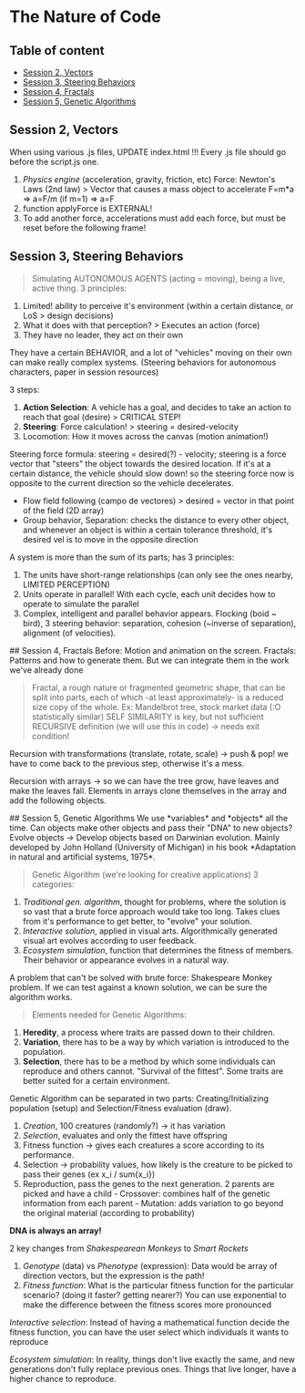 # The Nature of Code

## Table of content
- [Session 2, Vectors](#session2)
- [Session 3, Steering Behaviors](#id-session3)
- [Session 4, Fractals](#id-session4)
- [Session 5, Genetic Algorithms](#session5)

## Session 2, Vectors <a name="session2"></a>
When using various .js files, UPDATE index.html !!! Every .js file should go before the script.js one.

1. *Physics engine* (acceleration, gravity, friction, etc) Force: Newton's Laws (2nd law) > Vector that causes a mass object to accelerate
F=m*a => a=F/m (if m=1) => a=F
2. function applyForce is EXTERNAL!
3. To add another force, accelerations must add each force, but must be reset before the following frame!

## Session 3, Steering Behaviors
>Simulating AUTONOMOUS AGENTS (acting = moving), being a live, active thing. 3 principles:
1. Limited! ability to perceive it's environment (within a certain distance, or LoS > design decisions)
2. What it does with that perception? > Executes an action (force)
3. They have no leader, they act on their own

They have a certain BEHAVIOR, and a lot of "vehicles" moving on their own can make really complex systems. (Steering behaviors for autonomous characters, paper in session resources)

3 steps:
1. **Action Selection**: A vehicle has a goal, and decides to take an action to reach that goal (desire) > CRITICAL STEP!
2. **Steering**: Force calculation! > steering = desired-velocity
3. Locomotion: How it moves across the canvas (motion animation!)

Steering force formula: steering = desired(?) - velocity;
steering is a force vector that "steers" the object towards the desired location. If it's at a certain distance, the vehicle should slow down! so the steering force now is opposite to the current direction so the vehicle decelerates.

- Flow field following (campo de vectores) > desired = vector in that point of the field (2D array)
- Group behavior, Separation: checks the distance to every other object, and whenever an object is within a certain tolerance threshold, it's desired vel is to move in the opposite direction

A system is more than the sum of its parts; has 3 principles:
1. The units have short-range relationships (can only see the ones nearby, LIMITED PERCEPTION)
2. Units operate in parallel! With each cycle, each unit decides how to operate to simulate the parallel
3. Complex, intelligent and parallel behavior appears. Flocking (boid ~ bird), 3 steering behavior: separation, cohesion (~inverse of separation), alignment (of velocities).

<div id='id-session4'/>
## Session 4, Fractals
Before: Motion and animation on the screen. Fractals: Patterns and how to generate them. But we can integrate them in the work we've already done

> Fractal, a rough nature or fragmented geometric shape, that can be split into parts, each of which -at least approximately- is a reduced size copy of the whole.
Ex: Mandelbrot tree, stock market data (:O statistically similar)
SELF SIMILARITY is key, but not sufficient
RECURSIVE definition (we will use this in code) -> needs exit condition!

Recursion with transformations (translate, rotate, scale) -> push & pop! we have to come back to the previous step, otherwise it's a mess.

Recursion with arrays -> so we can have the tree grow, have leaves and make the leaves fall. Elements in arrays clone themselves in the array and add the following objects.

<div id='id-session5'/>
## Session 5, Genetic Algorithms
We use *variables* and *objects* all the time. Can objects make other objects and pass their "DNA" to new objects? Evolve objects -> Develop objects based on Darwinian evolution. Mainly developed by John Holland (University of Michigan) in his book *Adaptation in natural and artificial systems, 1975*.

> Genetic Algorithm (we're looking for creative applications) 3 categories:
1. *Traditional gen. algorithm*, thought for problems, where the solution is so vast that a brute force approach would take too long. Takes clues from it's performance to get better, to "evolve" your solution.
2. *Interactive solution*, applied in visual arts. Algorithmically generated visual art evolves according to user feedback.
3. *Ecosystem simulation*, function that determines the fitness of members. Their behavior or appearance evolves in a natural way.

A problem that can't be solved with brute force: Shakespeare Monkey problem. If we can test against a known solution, we can be sure the algorithm works.

> Elements needed for Genetic Algorithms:
1. **Heredity**, a process where traits are passed down to their children.
2. **Variation**, there has to be a way by which variation is introduced to the population.
3. **Selection**, there has to be a method by which some individuals can reproduce and others cannot. "Survival of the fittest". Some traits are better suited for a certain environment.

Genetic Algorithm can be separated in two parts: Creating/Initializing population (setup) and Selection/Fitness evaluation (draw).
1. *Creation*, 100 creatures (randomly?) -> it has variation
2. *Selection*, evaluates and only the fittest have offspring
  1. Fitness function -> gives each creatures a score according to its performance.
  2. Selection -> probability values, how likely is the creature to be picked to pass their genes (ex x_i / sum{x_i})
  3. Reproduction, pass the genes to the next generation. 2 parents are picked and have a child
    - Crossover: combines half of the genetic information from each parent
    - Mutation: adds variation to go beyond the original material (according to probability)

**DNA is always an array!**

2 key changes from *Shakespearean Monkeys* to *Smart Rockets*
1. *Genotype* (data) vs *Phenotype* (expression): Data would be array of direction vectors, but the expression is the path!
2. *Fitness function*: What is the particular fitness function for the particular scenario? (doing it faster? getting nearer?) You can use exponential to make the difference between the fitness scores more pronounced

*Interactive selection*: Instead of having a mathematical function decide the fitness function, you can have the user select which individuals it wants to reproduce

*Ecosystem simulation*: In reality, things don't live exactly the same, and new generations don't fully replace previous ones. Things that live longer, have a higher chance to reproduce.
